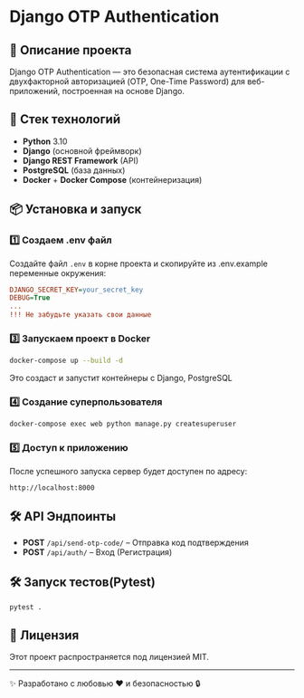 # Django OTP Authentication

## 📌 Описание проекта
Django OTP Authentication — это безопасная система аутентификации с двухфакторной авторизацией (OTP, One-Time Password) для веб-приложений, построенная на основе Django.

## 🚀 Стек технологий
- **Python** 3.10
- **Django** (основной фреймворк)
- **Django REST Framework** (API)
- **PostgreSQL** (база данных)
- **Docker** + **Docker Compose** (контейнеризация)

## 📦 Установка и запуск

### 1️⃣ Создаем .env файл
Создайте файл `.env` в корне проекта и скопируйте из .env.example переменные окружения:
```ini
DJANGO_SECRET_KEY=your_secret_key
DEBUG=True
...
!!! Не забудьте указать свои данные
```

### 3️⃣ Запускаем проект в Docker
```bash
docker-compose up --build -d
```
Это создаст и запустит контейнеры с Django, PostgreSQL

### 4️⃣ Создание суперпользователя
```bash
docker-compose exec web python manage.py createsuperuser
```

### 5️⃣ Доступ к приложению
После успешного запуска сервер будет доступен по адресу:
```
http://localhost:8000
```

## 🛠 API Эндпоинты
- **POST** `/api/send-otp-code/` – Отправка код подтверждения
- **POST** `/api/auth/` – Вход (Регистрация)

## 🛠 Запуск тестов(Pytest)
```shell
pytest .
```


## 📝 Лицензия
Этот проект распространяется под лицензией MIT.

---
✨ Разработано с любовью ❤️ и безопасностью 🔒

